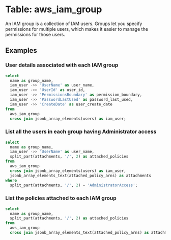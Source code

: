 # Table: aws_iam_group

An IAM group is a collection of IAM users. Groups let you specify permissions for multiple users, which makes it easier to manage the permissions for those users.

## Examples

### User details associated with each IAM group

```sql
select
  name as group_name,
  iam_user ->> 'UserName' as user_name,
  iam_user ->> 'UserId' as user_id,
  iam_user ->> 'PermissionsBoundary' as permission_boundary,
  iam_user ->> 'PasswordLastUsed' as password_last_used,
  iam_user ->> 'CreateDate' as user_create_date
from
  aws_iam_group
  cross join jsonb_array_elements(users) as iam_user;
```


### List all the users in each group having Administrator access

```sql
select
  name as group_name,
  iam_user ->> 'UserName' as user_name,
  split_part(attachments, '/', 2) as attached_policies
from
  aws_iam_group
  cross join jsonb_array_elements(users) as iam_user,
  jsonb_array_elements_text(attached_policy_arns) as attachments
where
  split_part(attachments, '/', 2) = 'AdministratorAccess';
```


### List the policies attached to each IAM group

```sql
select
  name as group_name,
  split_part(attachments, '/', 2) as attached_policies
from
  aws_iam_group
  cross join jsonb_array_elements_text(attached_policy_arns) as attachments;
```
